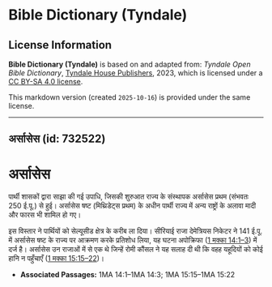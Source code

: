 # Bible Dictionary (Tyndale)

## License Information

**Bible Dictionary (Tyndale)** is based on and adapted from: _Tyndale Open Bible Dictionary_, [Tyndale House Publishers](https://tyndaleopenresources.com/), 2023, which is licensed under a [CC BY-SA 4.0 license](https://creativecommons.org/licenses/by-sa/4.0/legalcode.en).

This markdown version (created `2025-10-16`) is provided under the same license.



--------------------------------

## अर्सासेस (id: 732522)

अर्सासेस
========

पार्थी शासकों द्वारा साझा की गई उपाधि, जिसकी शुरुआत राज्य के संस्थापक अर्सासेस प्रथम (संभवतः 250 ई.पू.) से हुई। अर्सासेस षष्ट (मिथ्रिडेट्स प्रथम) के अधीन पार्थी राज्य में अन्य राष्ट्रों के अलावा मादी और फारस भी शामिल हो गए।

इस विस्तार ने पार्थियों को सेल्यूसीड क्षेत्र के करीब ला दिया। सीरियाई राजा देमेत्रियस निकेटर ने 141 ई.पू. में अर्सासेस षष्ट के राज्य पर आक्रमण करके प्रतिशोध लिया, यह घटना अपोक्रिफा ([1 मक्का 14:1–3](https://ref.ly/1Macc14:1-1Macc14:3)) में दर्ज है। अर्सासेस उन राजाओं में से एक थे जिन्हें रोमी कौंसल ने यह सलाह दी थी कि वहह यहूदियों को कोई हानि न पहुँचाएँ ([1 मक्का 15:15–22](https://ref.ly/1Macc15:15-1Macc15:22))।

* **Associated Passages:** 1MA 14:1–1MA 14:3; 1MA 15:15–1MA 15:22

